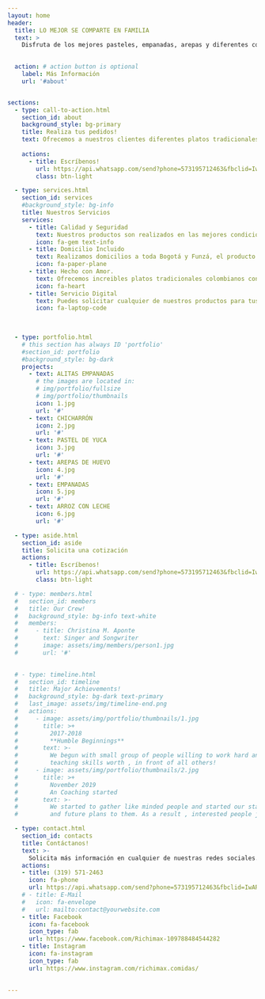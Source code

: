 ```yaml
---
layout: home
header:
  title: LO MEJOR SE COMPARTE EN FAMILIA
  text: >
    Disfruta de los mejores pasteles, empanadas, arepas y diferentes comidas tradicionales junto con tu familia. Nuestros productos cuenta con altos estándares de calidad, medidas de bioseguridad y con el sabor casero que solo una familia colombiana puede agregar a sus alimentos hechos con amor.

    
  action: # action button is optional
    label: Más Información
    url: '#about'


sections:
  - type: call-to-action.html
    section_id: about
    background_style: bg-primary
    title: Realiza tus pedidos!
    text: Ofrecemos a nuestros clientes diferentes platos tradicionales colombianos, ideal para compartir en eventos familiares, corporativos o para compartir con amigos. El domicilio incluido. Realizar pedidos 24 horas antes. Estamos ubicados en Bogotá y Funzá.
    
    actions:
      - title: Escríbenos!
        url: https://api.whatsapp.com/send?phone=573195712463&fbclid=IwAR2_G6hj13QoQzXu1pAiue21kzxBouAafHnw_ZlQEre3PwM1v8wQouXM5fo
        class: btn-light

  - type: services.html
    section_id: services
    #background_style: bg-info
    title: Nuestros Servicios
    services:
      - title: Calidad y Seguridad
        text: Nuestros productos son realizados en las mejores condiciones de bioseguridad y alta calidad.
        icon: fa-gem text-info
      - title: Domicilio Incluido
        text: Realizamos domicilios a toda Bogotá y Funzá, el producto se entrega debidamente empacado.
        icon: fa-paper-plane
      - title: Hecho con Amor.
        text: Ofrecemos increibles platos tradicionales colombianos con el sabor casero que solo una familia colombiana puede agregar a sus alimentos hechos con amor.
        icon: fa-heart
      - title: Servicio Digital
        text: Puedes solicitar cualquier de nuestros productos para tus eventos familiares o corporativos con 24 horas de anticipación.
        icon: fa-laptop-code
      
      

  - type: portfolio.html
    # this section has always ID 'portfolio'
    #section_id: portfolio
    #background_style: bg-dark
    projects:
      - text: ALITAS EMPANADAS
        # the images are located in:
        # img/portfolio/fullsize
        # img/portfolio/thumbnails
        icon: 1.jpg
        url: '#'
      - text: CHICHARRÓN
        icon: 2.jpg
        url: '#'
      - text: PASTEL DE YUCA
        icon: 3.jpg
        url: '#'
      - text: AREPAS DE HUEVO
        icon: 4.jpg
        url: '#'
      - text: EMPANADAS
        icon: 5.jpg
        url: '#'
      - text: ARROZ CON LECHE
        icon: 6.jpg
        url: '#'

  - type: aside.html
    section_id: aside
    title: Solicita una cotización
    actions:
      - title: Escríbenos!
        url: https://api.whatsapp.com/send?phone=573195712463&fbclid=IwAR2_G6hj13QoQzXu1pAiue21kzxBouAafHnw_ZlQEre3PwM1v8wQouXM5fo
        class: btn-light

  # - type: members.html
  #   section_id: members
  #   title: Our Crew!
  #   background_style: bg-info text-white
  #   members:
  #     - title: Christina M. Aponte
  #       text: Singer and Songwriter
  #       image: assets/img/members/person1.jpg
  #       url: '#'
      

  # - type: timeline.html
  #   section_id: timeline
  #   title: Major Achievements!
  #   background_style: bg-dark text-primary
  #   last_image: assets/img/timeline-end.png
  #   actions:
  #     - image: assets/img/portfolio/thumbnails/1.jpg
  #       title: >+
  #         2017-2018
  #         **Humble Beginnings**
  #       text: >-
  #         We begun with small group of people willing to work hard and make our
  #         teaching skills worth , in front of all others!
  #     - image: assets/img/portfolio/thumbnails/2.jpg
  #       title: >+
  #         November 2019
  #         An Coaching started
  #       text: >-
  #         We started to gather like minded people and started our stategies
  #         and future plans to them. As a result , interested people joined us!

  - type: contact.html
    section_id: contacts
    title: Contáctanos!
    text: >-
      Solicita más información en cualquier de nuestras redes sociales. Muchas gracias.
    actions:
    - title: (319) 571-2463
      icon: fa-phone
      url: https://api.whatsapp.com/send?phone=573195712463&fbclid=IwAR2_G6hj13QoQzXu1pAiue21kzxBouAafHnw_ZlQEre3PwM1v8wQouXM5fo
    # - title: E-Mail
    #   icon: fa-envelope
    #   url: mailto:contact@yourwebsite.com
    - title: Facebook
      icon: fa-facebook
      icon_type: fab
      url: https://www.facebook.com/Richimax-109788484544282
    - title: Instagram
      icon: fa-instagram
      icon_type: fab
      url: https://www.instagram.com/richimax.comidas/
    

---
```

